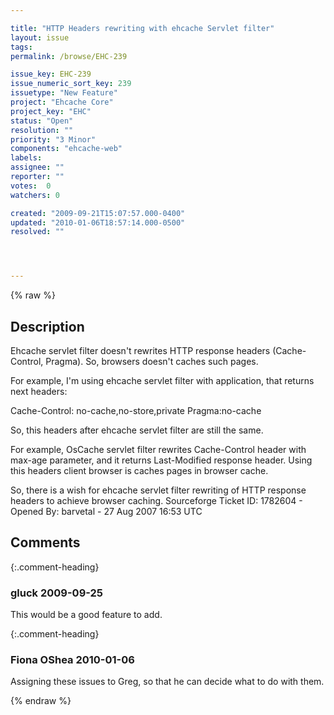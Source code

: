```yaml
---

title: "HTTP Headers rewriting with ehcache Servlet filter"
layout: issue
tags: 
permalink: /browse/EHC-239

issue_key: EHC-239
issue_numeric_sort_key: 239
issuetype: "New Feature"
project: "Ehcache Core"
project_key: "EHC"
status: "Open"
resolution: ""
priority: "3 Minor"
components: "ehcache-web"
labels: 
assignee: ""
reporter: ""
votes:  0
watchers: 0

created: "2009-09-21T15:07:57.000-0400"
updated: "2010-01-06T18:57:14.000-0500"
resolved: ""




---
```


{% raw %}

## Description

<div markdown="1" class="description">

Ehcache servlet filter doesn't rewrites HTTP response headers (Cache-Control, Pragma). So, browsers doesn't caches such pages.

For example, I'm using ehcache servlet filter with application, that returns next headers:

Cache-Control: no-cache,no-store,private
Pragma:no-cache

So, this headers after ehcache servlet filter are still the same.

For example, OsCache servlet filter rewrites Cache-Control header with max-age parameter, and it returns Last-Modified response header. Using this headers client browser is caches pages in browser cache.


So, there is a wish for ehcache servlet filter rewriting of HTTP response headers to achieve browser caching.
Sourceforge Ticket ID: 1782604 - Opened By: barvetal - 27 Aug 2007 16:53 UTC

</div>

## Comments


{:.comment-heading}
### **gluck** <span class="date">2009-09-25</span>

<div markdown="1" class="comment">

This would be a good feature to add.

</div>


{:.comment-heading}
### **Fiona OShea** <span class="date">2010-01-06</span>

<div markdown="1" class="comment">

Assigning these issues to Greg, so that he can decide what to do with them.

</div>



{% endraw %}
